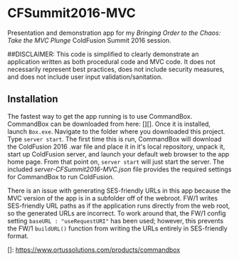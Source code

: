 # CFSummit2016-MVC
Presentation and demonstration app for my _Bringing Order to the Chaos: Take the MVC Plunge_ ColdFusion Summit 2016 session.

##DISCLAIMER:
This code is simplified to clearly demonstrate an application written as both procedural code and MVC code.  It does not necessarily represent best practices, does not include security measures, and does not include user input validation/sanitation.

## Installation
The fastest way to get the app running is to use CommandBox. CommandBox can be downloaded from here: [][].  Once it is installed,  launch `Box.exe`.  Navigate to the folder where you downloaded this project. Type `server start`.  The first time this is run, CommandBox will download the ColdFusion 2016 .war file and place it in it's local repository, unpack it, start up ColdFusion server, and launch your default web browser to the app home page.  From that point on, `server start` will just start the server.  The included _server-CFSummit2016-MVC.json_ file provides the required settings for CommandBox to run ColdFusion.

There is an issue with generating SES-friendly URLs in this app because the MVC version of the app is in a subfolder off of the webroot.  FW/1 writes SES-friendly URL paths as if the application runs directly from the web root, so the generated URLs are incorrect.  To work around that, the FW/1 config setting `baseURL : "useRequestURI"` has been used; however, this prevents the FW/1 `buildURL()` function from writing the URLs entirely in SES-friendly format.

[]: https://www.ortussolutions.com/products/commandbox
